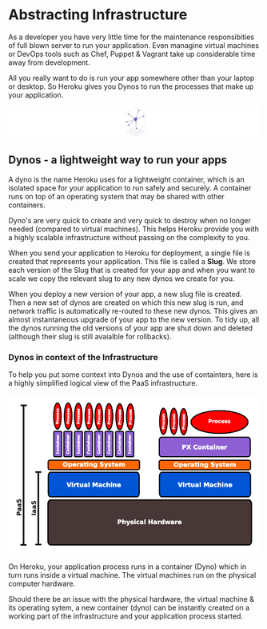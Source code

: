 # Abstracting Infrastructure

  As a developer you have very little time for the maintenance responsibities of full blown server to run your application.  Even managine virtual machines or DevOps tools such as Chef, Puppet & Vagrant take up considerable time away from development.

  All you really want to do is run your app somewhere other than your laptop or desktop.  So Heroku gives you Dynos to run the processes that make up your application.

![Heroku Dyno](../images/heroku-dyno.png)

## Dynos - a lightweight way to run your apps

  A dyno is the name Heroku uses for a lightweight container, which is an isolated space for your application to run safely and securely.  A container runs on top of an operating system that may be shared with other containers.

  Dyno's are very quick to create and very quick to destroy when no longer needed (compared to virtual machines).  This helps Heroku provide you with a highly scalable infrastructure without passing on the complexity to you.

  When you send your application to Heroku for deployment, a single file is created that represents your application.  This file is called a **Slug**.  We store each version of the Slug that is created for your app and when you want to scale we copy the relevant slug to any new dynos we create for you.

  When you deploy a new version of your app, a new slug file is created.  Then a new set of dynos are created on which this new slug is run, and network traffic is automatically re-routed to these new dynos.  This gives an almost instantaneous upgrade of your app to the new version.  To tidy up, all the dynos running the old versions of your app are shut down and deleted (although their slug is still avaialble for rollbacks).

### Dynos in context of the Infrastructure

  To help you put some context into Dynos and the use of containters, here is a highly simplified logical view of the PaaS infrastructure.

![Paas and IaaS conceptual infrastructure](../images/infrastructure-concept-iaas-paas.png)

  On Heroku, your application process runs in a container (Dyno) which in turn runs inside a virtual machine.  The virtual machines run on the physical computer hardware.

  Should there be an issue with the physical hardware, the virtual machine & its operating sytem, a new container (dyno) can be instantly created on a working part of the infrastructure and your application process started.
